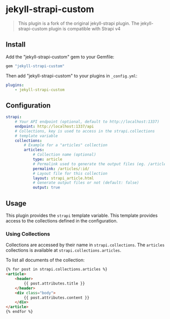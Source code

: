 # jekyll-strapi-custom

>This plugin is a fork of the original jekyll-strapi plugin. The jekyll-strapi-custom plugin is compatible with Strapi v4

## Install

Add the "jekyll-strapi-custom" gem to your Gemfile:

```ruby
gem "jekyll-strapi-custom"
```

Then add "jekyll-strapi-custom" to your plugins in `_config.yml`:

```yaml
plugins:
    - jekyll-strapi-custom
```

## Configuration

```yaml
strapi:
    # Your API endpoint (optional, default to http://localhost:1337)
    endpoint: http://localhost:1337/api
    # Collections, key is used to access in the strapi.collections
    # template variable
    collections:
        # Example for a "articles" collection
        articles:         
            # Collection name (optional)
            type: article
            # Permalink used to generate the output files (eg. /articles/:id).
            permalink: /articles/:id/
            # Layout file for this collection
            layout: strapi_article.html
            # Generate output files or not (default: false)
            output: true
```

## Usage

This plugin provides the `strapi` template variable. This template provides access to the collections defined in the configuration.

### Using Collections

Collections are accessed by their name in `strapi.collections`. The `articles` collections is available at `strapi.collections.articles`.

To list all documents of the collection:

```html
{% for post in strapi.collections.articles %}
<article>
    <header>
        {{ post.attributes.title }}
    </header>
    <div class="body">
        {{ post.attributes.content }}
    </div>
</article>
{% endfor %}
```
